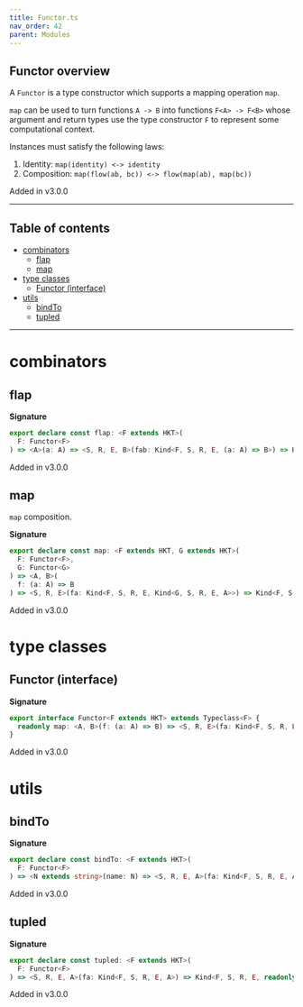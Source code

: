```yaml
---
title: Functor.ts
nav_order: 42
parent: Modules
---
```


## Functor overview

A `Functor` is a type constructor which supports a mapping operation `map`.

`map` can be used to turn functions `A -> B` into functions `F<A> -> F<B>` whose argument and return types use the type
constructor `F` to represent some computational context.

Instances must satisfy the following laws:

1. Identity: `map(identity) <-> identity`
2. Composition: `map(flow(ab, bc)) <-> flow(map(ab), map(bc))`

Added in v3.0.0

---

<h2 class="text-delta">Table of contents</h2>

- [combinators](#combinators)
  - [flap](#flap)
  - [map](#map)
- [type classes](#type-classes)
  - [Functor (interface)](#functor-interface)
- [utils](#utils)
  - [bindTo](#bindto)
  - [tupled](#tupled)

---

# combinators

## flap

**Signature**

```ts
export declare const flap: <F extends HKT>(
  F: Functor<F>
) => <A>(a: A) => <S, R, E, B>(fab: Kind<F, S, R, E, (a: A) => B>) => Kind<F, S, R, E, B>
```

Added in v3.0.0

## map

`map` composition.

**Signature**

```ts
export declare const map: <F extends HKT, G extends HKT>(
  F: Functor<F>,
  G: Functor<G>
) => <A, B>(
  f: (a: A) => B
) => <S, R, E>(fa: Kind<F, S, R, E, Kind<G, S, R, E, A>>) => Kind<F, S, R, E, Kind<G, S, R, E, B>>
```

Added in v3.0.0

# type classes

## Functor (interface)

**Signature**

```ts
export interface Functor<F extends HKT> extends Typeclass<F> {
  readonly map: <A, B>(f: (a: A) => B) => <S, R, E>(fa: Kind<F, S, R, E, A>) => Kind<F, S, R, E, B>
}
```

Added in v3.0.0

# utils

## bindTo

**Signature**

```ts
export declare const bindTo: <F extends HKT>(
  F: Functor<F>
) => <N extends string>(name: N) => <S, R, E, A>(fa: Kind<F, S, R, E, A>) => Kind<F, S, R, E, { readonly [K in N]: A }>
```

Added in v3.0.0

## tupled

**Signature**

```ts
export declare const tupled: <F extends HKT>(
  F: Functor<F>
) => <S, R, E, A>(fa: Kind<F, S, R, E, A>) => Kind<F, S, R, E, readonly [A]>
```

Added in v3.0.0
